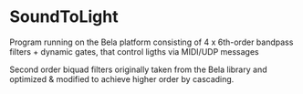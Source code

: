 # SoundToLight
Program running on the Bela platform consisting of 4 x 6th-order bandpass filters + dynamic gates, that control ligths via MIDI/UDP messages

Second order biquad filters originally taken from the Bela library and optimized & modified to achieve higher order by cascading.
